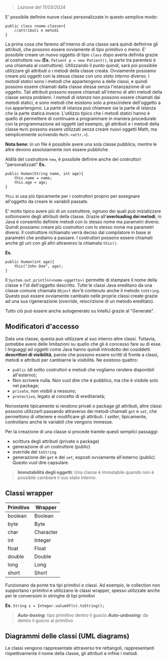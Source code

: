  > *Lezione del 11/03/2024*

E' possibile definire nuove classi personalizzate in questo semplice modo:
```
public class <nome-classe>{
	//attributi e metodi
}
```
La prima cosa che faremo all'interno di una classe sarà quindi definirne gli attributi, che possono essere ovviamente di tipo primitivo o meno.
E' possibile creare un nuovo oggetto di tipo ``class`` dopo averla definita grazie al costruttore ``new`` (**Es.** ``Patient p = new Patient()``, la parte tra parentesi è una chiamata al costruttore).
Utilizzando il punto quindi, sarà poi possibile utilizzare gli attributi o i metodi della classe creata.
Ovviamente possiamo creare più oggetti con la stessa classe con uno *stato interno* diverso.
I *metodi statici* sono i metodi che appartengono a delle classi, e quindi possono essere chiamati dalla classe stessa senza l'istanzazione di un oggetto. Tali attributi possono essere chiamati all'interno di altri metodi della classe senza problemi.
I *metodi di istanza* non possono essere chiamati dai metodi statici, e sono metodi che esistono solo a prescindere dell'oggetto a cui appartengono. La parte di istanza può chiamare sia la parte di istanza che la parte statica invece.
L'utilizzo tipico che i metodi statici hanno è quello di permettere di continuare a programmare in maniera procedurale con la programmazione ad oggetti (ad esempio, gli attributi e i metodi della classe ``Math`` possono essere utilizzati senza creare nuovi oggetti Math, ma semplicemente scrivendo ``Math.<attr.>``).

**Nota bene:** in un file è possibile avere una sola classe pubblica, mentre le altre devono assolutamente non essere pubbliche.

Aldilà del costruttore ``new``, è possibile definire anche dei costruttori "personalizzati"
**Es.**
```
public Human(String name, int age){
	this.name = name;
	this.age = age;
}
```

`This` si usa più tipicamente per i costruttori proprio per assegnare all'oggetto da creare le variabili passate. 

E' molto tipico avere più di un costruttore, ognuno dei quali può inizializzare sottoinsiemi degli attributi della classe. Grazie all'**overloading dei metodi**, in Java è consentito definire metodi con lo stesso nome ma parametri diversi. Quindi possiamo creare più costruttori con lo stesso nome ma parametri diversi. Il costruttore richiamato verrà deciso dal compilatore in base ai parametri che andiamo a passare.
I costruttori possono essere chiamati anche gli uni con gli altri attraverso la chiamata ``this()``.

**Es.**
```
public Human(int age){
	this("John Doe", age);
}
```

Il `System.out.println(<nome-oggetto>)` permette di stampare il nome della classe e l'id dell'oggetto descritto.
Tutte le classi Java ereditano da una classe comune chiamata `Object` dov'è contenuto anche il metodo `toString`. Questo può essere ovviamente cambiato nelle proprie classi create grazie ad una sua rigenerazione (*override*, reiscrizione di un metodo ereditato).

Tutto ciò può essere anche autogenerato su IntelliJ grazie al "Generate".

## Modificatori d'accesso
Data una classe, questa può utilizzare al suo interno altre classi. Tuttavia, potrebbe avere delle limitazioni su quello che gli è concesso fare su di esse. I linguaggi ad oggetti come Java hanno quindi introdotto dei cosiddetti **descrittori di visibilità**, parole che possono essere scritti di fronte a classi, metodi e attributi per cambiarne la visibilità. Ne esistono quattro:
- `public` (di solito costruttori e metodi che vogliamo rendere disponibili all'esterno);
- Non scrivere nulla. Non vuol dire che è pubblico, ma che è visibile solo nel package;
- `private`, non visibili a nessuno;
- `protective`, legato al concetto di ereditarietà;

Nonostante tipicamente si rendono privati o package gli attributi, altre classi possono utilizzarli passando attraverso dei metodi chiamati `get` e `set`, che permettono di ottenere e modificare gli attributi. I *setter*, tipicamente, controllano anche le variabili che vengono immesse. 

Per la creazione di una classe si procede tramite questi semplici passaggi:
- scrittura degli attributi (private o package)
- generazione di un costruttore (public)
- override del ``toString``
- generazione dei `get` e dei `set`, esposti ovviamente all'esterno (public)
Questo vuol dire capsulare.

 > **Immutabilità degli oggetti**: Una classe è immutabile quando non è possibile cambiare il suo stato interno.
 
 

## Classi wrapper

| Primitivo | Wrapper   |
| --------- | --------- |
| boolean   | Boolean   |
| byte      | Byte      |
| char      | Character |
| int       | Integer   |
| float     | Float     |
| double    | Double    |
| long      | Long      |
| short     | Short     |
Funzionano da ponte tra tipi primitivi e classi. Ad esempio, le collection non supportano i primitivi e utilizzano le classi wrapper, spesso utilizzate anche per le conversioni in stringhe di tipi primitivi 

**Es.** ``String s = Integer.valueOf(n).toString();``

 > ***Auto-boxing:*** tipo primitivo dentro il guscio
 > ***Auto-unboxing:*** da dentro il guscio al primitivo
## Diagrammi delle classi (UML diagrams)
Le classi vengono rappresentate attraverso tre rettangoli, rappresentanti rispettivamente il nome della classe, gli attributi e infine i metodi.